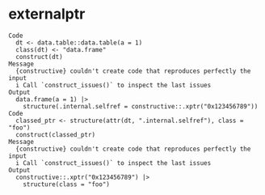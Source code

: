 # externalptr

    Code
      dt <- data.table::data.table(a = 1)
      class(dt) <- "data.frame"
      construct(dt)
    Message
      {constructive} couldn't create code that reproduces perfectly the input
      i Call `construct_issues()` to inspect the last issues
    Output
      data.frame(a = 1) |>
        structure(.internal.selfref = constructive::.xptr("0x123456789"))
    Code
      classed_ptr <- structure(attr(dt, ".internal.selfref"), class = "foo")
      construct(classed_ptr)
    Message
      {constructive} couldn't create code that reproduces perfectly the input
      i Call `construct_issues()` to inspect the last issues
    Output
      constructive::.xptr("0x123456789") |>
        structure(class = "foo")

